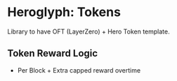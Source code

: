 # Heroglyph: Tokens
Library to have OFT (LayerZero) + Hero Token template.

## Token Reward Logic
- Per Block + Extra capped reward overtime 